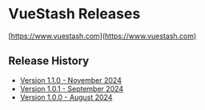 # VueStash Releases

[https://www.vuestash.com](https://www.vuestash.com)


## Release History
- [Version 1.1.0 - November 2024](./v1.1.0.md) 
- [Version 1.0.1 - September 2024](./v1.0.1.md) 
- [Version 1.0.0 - August 2024](./v1.0.0.md) 

